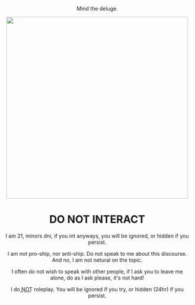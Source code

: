 </p><p align="center" dir="auto"> Mind the deluge. </h1>

<p align="center"> <img src="https://64.media.tumblr.com/395c90b84d8238fbd0e28737f848771b/1cb6b7c5866c5a95-ea/s1280x1920/62df65865be04c666ca12e8a2bcde55366f2a5ac.gifv" width="490" >
 
<h1 align="center"> DO NOT INTERACT </h1>
</p><p align="center" dir="auto"> I am 21, minors dni, if you int anyways, you will be ignored, or hidden if you persist.
</p><p align="center" dir="auto"> I am not pro-ship, nor anti-ship. Do not speak to me about this discourse. And no, I am not netural on the topic.
</p><p align="center" dir="auto"> I often do not wish to speak with other people, if I ask you to leave me alone, do as I ask please, it's not hard!
</p><p align="center" dir="auto"> I do N͟O͟T͟ roleplay. You will be ignored if you try, or hidden (24hr) if you persist.
